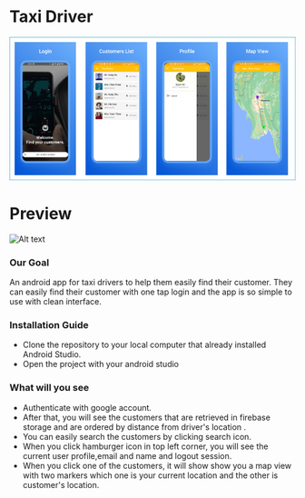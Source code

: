 Taxi Driver
===========

![Alt text](https://github.com/Kyawkk/Taxi_Driver/blob/master/screenshots/design.png?raw=true "a title")

# Preview
![Alt text](https://github.com/Kyawkk/Taxi_Driver/blob/master/screenshots/design.gif?raw=true "a title")

### Our Goal
An android app for taxi drivers to help them easily find their customer. They can easily find their customer with one tap login and
the app is so simple to use with clean interface.

### Installation Guide
- Clone the repository to your local computer that already installed Android Studio.
- Open the project with your android studio

### What will you see
- Authenticate with google account.
- After that, you will see the customers that are retrieved in firebase storage and are ordered by distance from driver's location .
- You can easily search the customers by clicking search icon.
- When you click hamburger icon in top left corner, you will see the current user profile,email and name and logout session.
- When you click one of the customers, it will show show you a map view with two markers which one is your current location and the other is customer's location.